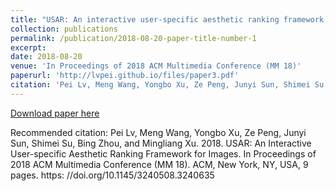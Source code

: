 ```yaml
---
title: "USAR: An interactive user-specific aesthetic ranking framework for images"
collection: publications
permalink: /publication/2018-08-20-paper-title-number-1
excerpt:
date: 2018-08-20
venue: 'In Proceedings of 2018 ACM Multimedia Conference (MM 18)'
paperurl: 'http://lvpei.github.io/files/paper3.pdf'
citation: 'Pei Lv, Meng Wang, Yongbo Xu, Ze Peng, Junyi Sun, Shimei Su, Bing Zhou, and Mingliang Xu. 2018. USAR: An Interactive User-specific Aesthetic Ranking Framework for Images. In Proceedings of 2018 ACM Multimedia Conference (MM 18). ACM, New York, NY, USA, 9 pages. https: //doi.org/10.1145/3240508.3240635'
---
```


[Download paper here](http://lvpei.github.io/files/paper3.pdf)

Recommended citation: Pei Lv, Meng Wang, Yongbo Xu, Ze Peng, Junyi Sun, Shimei Su, Bing Zhou, and Mingliang Xu. 2018. USAR: An Interactive User-specific Aesthetic Ranking Framework for Images. In Proceedings of 2018 ACM Multimedia Conference (MM 18). ACM, New York, NY, USA, 9 pages. https: //doi.org/10.1145/3240508.3240635